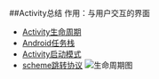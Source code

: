 ##Activity总结
    作用：与用户交互的界面
*   [Activity生命周期](https://maxiaobu1999.github.io/html5/heima/README.html)
*   [Android任务栈](https://maxiaobu1999.github.io/html5/heima/README.html)
*   [Activity启动模式](https://maxiaobu1999.github.io/html5/heima/README.html)
*   [scheme跳转协议](https://maxiaobu1999.github.io/html5/heima/README.html)
![生命周期图](http://img-1253423006.costj.myqcloud.com/1783214-c9f8e9f59798d782.png)